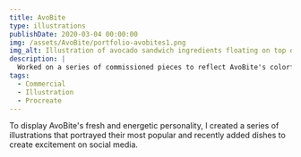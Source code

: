 ```yaml
---
title: AvoBite
type: illustrations
publishDate: 2020-03-04 00:00:00
img: /assets/AvoBite/portfolio-avobites1.png
img_alt: Illustration of avocado sandwich ingredients floating on top of each other.
description: |
  Worked on a series of commissioned pieces to reflect AvoBite's colorful dishes and variety of ingredients.
tags:
  - Commercial
  - Illustration
  - Procreate
---
```


<!-- import ArtGallery from "@components/ArtGallery.astro"
import artImages from "@public/assets/AvoBite" -->

To display AvoBite's fresh and energetic personality, I created a series of illustrations that portrayed their most popular and recently added dishes to create excitement on social media.

<ArtGallery images={artImages}>
